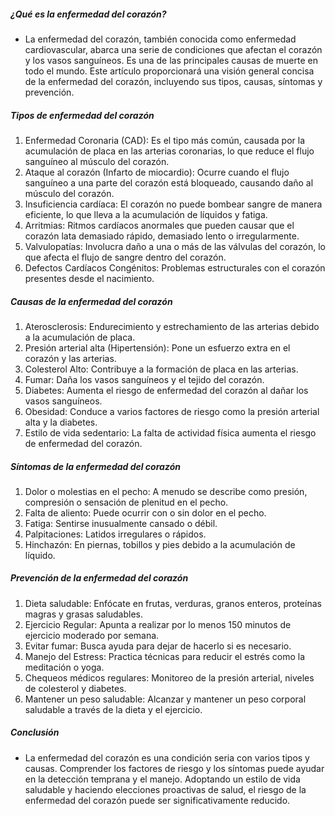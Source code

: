 ##### ¿Qué es la enfermedad del corazón?
* La enfermedad del corazón, también conocida como enfermedad cardiovascular, abarca una serie de condiciones que afectan el corazón y los vasos sanguíneos. Es una de las principales causas de muerte en todo el mundo. Este artículo proporcionará una visión general concisa de la enfermedad del corazón, incluyendo sus tipos, causas, síntomas y prevención.

##### Tipos de enfermedad del corazón
1. Enfermedad Coronaria (CAD): Es el tipo más común, causada por la acumulación de placa en las arterias coronarias, lo que reduce el flujo sanguíneo al músculo del corazón.
2. Ataque al corazón (Infarto de miocardio): Ocurre cuando el flujo sanguíneo a una parte del corazón está bloqueado, causando daño al músculo del corazón.
3. Insuficiencia cardíaca: El corazón no puede bombear sangre de manera eficiente, lo que lleva a la acumulación de líquidos y fatiga.
4. Arritmias: Ritmos cardíacos anormales que pueden causar que el corazón lata demasiado rápido, demasiado lento o irregularmente.
5. Valvulopatías: Involucra daño a una o más de las válvulas del corazón, lo que afecta el flujo de sangre dentro del corazón.
6. Defectos Cardíacos Congénitos: Problemas estructurales con el corazón presentes desde el nacimiento.
##### Causas de la enfermedad del corazón
1. Aterosclerosis: Endurecimiento y estrechamiento de las arterias debido a la acumulación de placa.
2. Presión arterial alta (Hipertensión): Pone un esfuerzo extra en el corazón y las arterias.
3. Colesterol Alto: Contribuye a la formación de placa en las arterias.
4. Fumar: Daña los vasos sanguíneos y el tejido del corazón.
5. Diabetes: Aumenta el riesgo de enfermedad del corazón al dañar los vasos sanguíneos.
6. Obesidad: Conduce a varios factores de riesgo como la presión arterial alta y la diabetes.
7. Estilo de vida sedentario: La falta de actividad física aumenta el riesgo de enfermedad del corazón.
##### Síntomas de la enfermedad del corazón
1. Dolor o molestias en el pecho: A menudo se describe como presión, compresión o sensación de plenitud en el pecho.
2. Falta de aliento: Puede ocurrir con o sin dolor en el pecho.
3. Fatiga: Sentirse inusualmente cansado o débil.
4. Palpitaciones: Latidos irregulares o rápidos.
5. Hinchazón: En piernas, tobillos y pies debido a la acumulación de líquido.
##### Prevención de la enfermedad del corazón
1. Dieta saludable: Enfócate en frutas, verduras, granos enteros, proteínas magras y grasas saludables.
2. Ejercicio Regular: Apunta a realizar por lo menos 150 minutos de ejercicio moderado por semana.
3. Evitar fumar: Busca ayuda para dejar de hacerlo si es necesario.
4. Manejo del Estress: Practica técnicas para reducir el estrés como la meditación o yoga.
5. Chequeos médicos regulares: Monitoreo de la presión arterial, niveles de colesterol y diabetes.
6. Mantener un peso saludable: Alcanzar y mantener un peso corporal saludable a través de la dieta y el ejercicio.
##### Conclusión
* La enfermedad del corazón es una condición seria con varios tipos y causas. Comprender los factores de riesgo y los síntomas puede ayudar en la detección temprana y el manejo. Adoptando un estilo de vida saludable y haciendo elecciones proactivas de salud, el riesgo de la enfermedad del corazón puede ser significativamente reducido.
